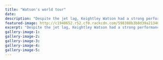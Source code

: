 ```yaml
---
title: "Watson's world tour"
date: 
description: "Despite the jet lag, Keightley Watson had a strong performance at the Auckland Open Judo International alongside his follow Whanganui exponents last weekend..."
featured-image: http://c1940652.r52.cf0.rackcdn.com/598388b3b8d39a213400004a/Keightley-Watson-world-tour-4-Aug-Chron.jpg
excerpt: "Despite the jet lag, Keightley Watson had a strong performance at the Auckland Open Judo International alongside his follow Whanganui exponents last weekend."
gallery-image-1: 
gallery-image-2: 
gallery-image-3: 
gallery-image-4: 
gallery-image-5: 
---
```

